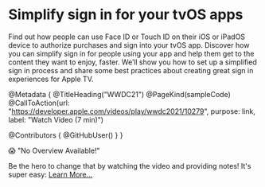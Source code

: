 # Simplify sign in for your tvOS apps

Find out how people can use Face ID or Touch ID on their iOS or iPadOS device to authorize purchases and sign into your tvOS app. Discover how you can simplify sign in for people using your app and help them get to the content they want to enjoy, faster. We’ll show you how to set up a simplified sign in process and share some best practices about creating great sign in experiences for Apple TV.

@Metadata {
   @TitleHeading("WWDC21")
   @PageKind(sampleCode)
   @CallToAction(url: "https://developer.apple.com/videos/play/wwdc2021/10279", purpose: link, label: "Watch Video (7 min)")

   @Contributors {
      @GitHubUser(<replace this with your GitHub handle>)
   }
}

😱 "No Overview Available!"

Be the hero to change that by watching the video and providing notes! It's super easy:
 [Learn More…](https://wwdcnotes.com/documentation/wwdcnotes/contributing)
